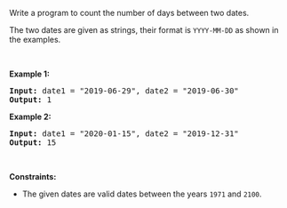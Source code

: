 Write a program to count the number of days between two dates.

The two dates are given as strings, their format is `` YYYY-MM-DD ``&nbsp;as shown in the examples.

&nbsp;

__Example 1:__

<pre><strong>Input:</strong> date1 = "2019-06-29", date2 = "2019-06-30"
<strong>Output:</strong> 1
</pre>

__Example 2:__

<pre><strong>Input:</strong> date1 = "2020-01-15", date2 = "2019-12-31"
<strong>Output:</strong> 15
</pre>

&nbsp;

__Constraints:__

*   The given dates are valid&nbsp;dates between the years `` 1971 `` and `` 2100 ``.